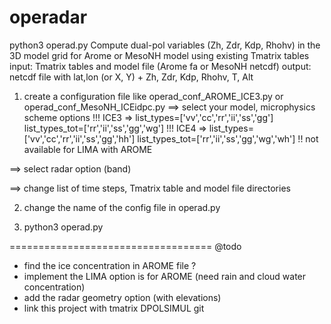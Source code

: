 # operadar
python3 operad.py
Compute dual-pol variables (Zh, Zdr, Kdp, Rhohv) in the 3D model grid for Arome or MesoNH model using existing Tmatrix tables
input: Tmatrix tables and model file (Arome fa or MesoNH netcdf)
output: netcdf file with lat,lon (or X, Y) + Zh, Zdr, Kdp, Rhohv, T, Alt 

1) create a configuration file like operad_conf_AROME_ICE3.py or operad_conf_MesoNH_ICEidpc.py
==> select your model, microphysics scheme options
!!! ICE3 => list_types=['vv','cc','rr','ii','ss','gg']
            list_types_tot=['rr','ii','ss','gg','wg']
!!! ICE4 => list_types=['vv','cc','rr','ii','ss','gg','hh']
            list_types_tot=['rr','ii','ss','gg','wg','wh']
!! not available for LIMA with AROME

==> select radar option (band)

==> change list of time steps, Tmatrix table and model file directories

2) change the name of the config file in operad.py

3) python3 operad.py

===================================
@todo
- find the ice concentration in AROME file ?
- implement the LIMA option is for AROME (need rain and cloud water concentration) 
- add the radar geometry option (with elevations)
- link this project with tmatrix DPOLSIMUL git

